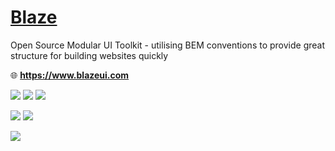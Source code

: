# <a href="https://www.blazeui.com">Blaze</a>

Open Source Modular UI Toolkit - utilising BEM conventions to provide great structure for building websites quickly

:globe_with_meridians: **https://www.blazeui.com**

<a href="https://www.npmjs.com/package/blaze"><img src="https://img.shields.io/npm/v/blaze.svgstyle=flat-square"></a>
<a href="https://www.npmjs.com/package/blaze"><img src="https://img.shields.io/npm/dm/blaze.svg?style=flat-square"></a>
<a href="https://github.com/BlazeCSS/blaze/blob/master/LICENSE"><img src="https://img.shields.io/badge/licence-MIT-000000.svg?style=flat-square"></a>

<a href="https://gitter.im/BlazeCSS/blaze"><img src="https://img.shields.io/badge/chat-on gitter-753a88.svg?style=flat-square"></a>
<a href="https://twitter.com/blazecss"><img src="https://img.shields.io/twitter/follow/blazecss.svg?style=flat-square&maxAge=2592000"></a>

<img src="https://cdn.rawgit.com/BlazeCSS/Blaze/fac17e54/sponsors.png">
